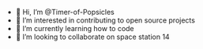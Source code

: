 - 👋 Hi, I’m @Timer-of-Popsicles
- 👀 I’m interested in contributing to open source projects
- 🌱 I’m currently learning how to code
- 💞️ I’m looking to collaborate on space station 14

<!---
Timer-of-Popsicles/Timer-of-Popsicles is a ✨ special ✨ repository because its `README.md` (this file) appears on your GitHub profile.
You can click the Preview link to take a look at your changes.
--->
